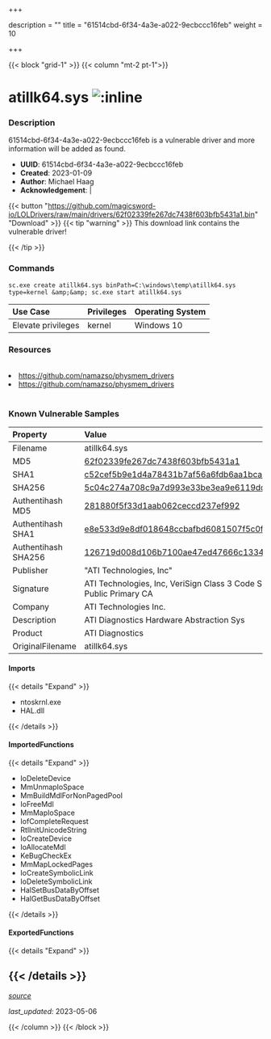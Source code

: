 +++

description = ""
title = "61514cbd-6f34-4a3e-a022-9ecbccc16feb"
weight = 10

+++


{{< block "grid-1" >}}
{{< column "mt-2 pt-1">}}


# atillk64.sys ![:inline](/images/twitter_verified.png) 


### Description

61514cbd-6f34-4a3e-a022-9ecbccc16feb is a vulnerable driver and more information will be added as found.
- **UUID**: 61514cbd-6f34-4a3e-a022-9ecbccc16feb
- **Created**: 2023-01-09
- **Author**: Michael Haag
- **Acknowledgement**:  | [](https://twitter.com/)

{{< button "https://github.com/magicsword-io/LOLDrivers/raw/main/drivers/62f02339fe267dc7438f603bfb5431a1.bin" "Download" >}}
{{< tip "warning" >}}
This download link contains the vulnerable driver!

{{< /tip >}}

### Commands

```
sc.exe create atillk64.sys binPath=C:\windows\temp\atillk64.sys type=kernel &amp;&amp; sc.exe start atillk64.sys
```

| Use Case | Privileges | Operating System | 
|:---- | ---- | ---- |
| Elevate privileges | kernel | Windows 10 |

### Resources
<br>
<li><a href=" https://github.com/namazso/physmem_drivers"> https://github.com/namazso/physmem_drivers</a></li>
<li><a href="https://github.com/namazso/physmem_drivers">https://github.com/namazso/physmem_drivers</a></li>
<br>

### Known Vulnerable Samples

| Property           | Value |
|:-------------------|:------|
| Filename           | atillk64.sys |
| MD5                | [62f02339fe267dc7438f603bfb5431a1](https://www.virustotal.com/gui/file/62f02339fe267dc7438f603bfb5431a1) |
| SHA1               | [c52cef5b9e1d4a78431b7af56a6fdb6aa1bcad65](https://www.virustotal.com/gui/file/c52cef5b9e1d4a78431b7af56a6fdb6aa1bcad65) |
| SHA256             | [5c04c274a708c9a7d993e33be3ea9e6119dc29527a767410dbaf93996f87369a](https://www.virustotal.com/gui/file/5c04c274a708c9a7d993e33be3ea9e6119dc29527a767410dbaf93996f87369a) |
| Authentihash MD5   | [281880f5f33d1aab062ceccd237ef992](https://www.virustotal.com/gui/search/authentihash%253A281880f5f33d1aab062ceccd237ef992) |
| Authentihash SHA1  | [e8e533d9e8df018648ccbafbd6081507f5c0f41a](https://www.virustotal.com/gui/search/authentihash%253Ae8e533d9e8df018648ccbafbd6081507f5c0f41a) |
| Authentihash SHA256| [126719d008d106b7100ae47ed47666c1334701bd7ddb32d5b8e84048f258700f](https://www.virustotal.com/gui/search/authentihash%253A126719d008d106b7100ae47ed47666c1334701bd7ddb32d5b8e84048f258700f) |
| Publisher         | &#34;ATI Technologies, Inc&#34; |
| Signature         | ATI Technologies, Inc, VeriSign Class 3 Code Signing 2004 CA, VeriSign Class 3 Public Primary CA   |
| Company           | ATI Technologies Inc. |
| Description       | ATI Diagnostics Hardware Abstraction Sys |
| Product           | ATI Diagnostics |
| OriginalFilename  | atillk64.sys |


#### Imports
{{< details "Expand" >}}
* ntoskrnl.exe
* HAL.dll

{{< /details >}}
#### ImportedFunctions
{{< details "Expand" >}}
* IoDeleteDevice
* MmUnmapIoSpace
* MmBuildMdlForNonPagedPool
* IoFreeMdl
* MmMapIoSpace
* IofCompleteRequest
* RtlInitUnicodeString
* IoCreateDevice
* IoAllocateMdl
* KeBugCheckEx
* MmMapLockedPages
* IoCreateSymbolicLink
* IoDeleteSymbolicLink
* HalSetBusDataByOffset
* HalGetBusDataByOffset

{{< /details >}}
#### ExportedFunctions
{{< details "Expand" >}}

{{< /details >}}
-----



[*source*](https://github.com/magicsword-io/LOLDrivers/tree/main/yaml/61514cbd-6f34-4a3e-a022-9ecbccc16feb.yaml)

*last_updated:* 2023-05-06








{{< /column >}}
{{< /block >}}
